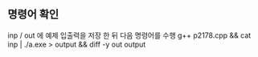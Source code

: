 ## 명령어 확인

inp / out 에 예제 입출력을 저장 한 뒤 다음 명령어를 수행
g++ p2178.cpp && cat inp | ./a.exe > output && diff -y out output